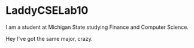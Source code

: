 # LaddyCSELab10

I am a student at Michigan State studying Finance and Computer Science.

Hey I've got the same major, crazy.
